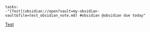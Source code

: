 
```todoist
tasks:
-"[Test](obsidian://open?vault=my-obsidian-vault&file=test_obsidian_note.md) #obsidian @obsidian due today"
```
[Test](obsidian://open?vault=my-obsidian-vault&file=test_obsidian_note.md) 
